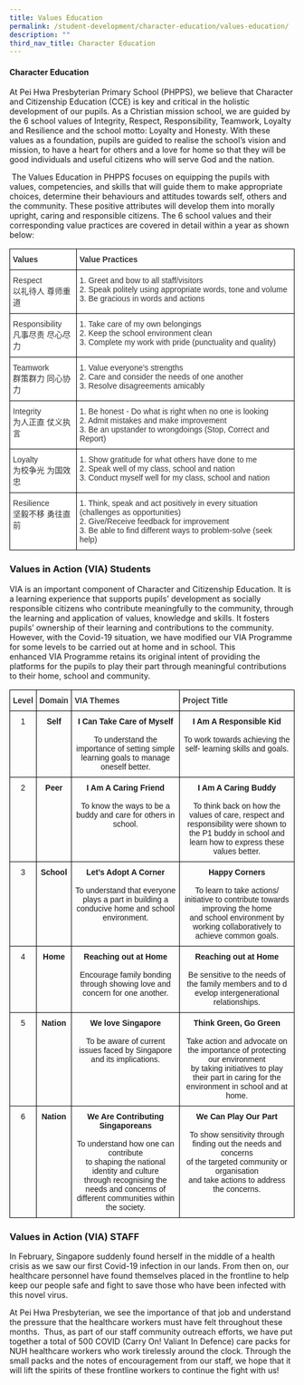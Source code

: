 ```yaml
---
title: Values Education
permalink: /student-development/character-education/values-education/
description: ""
third_nav_title: Character Education
---
```

#### Character Education

At Pei Hwa Presbyterian Primary School (PHPPS), we believe that Character and Citizenship Education (CCE) is key and critical in the holistic development of our pupils. As a Christian mission school, we are guided by the 6 school values of Integrity, Respect, Responsibility, Teamwork, Loyalty and Resilience and the school motto: Loyalty and Honesty. With these values as a foundation, pupils are guided to realise the school’s vision and mission, to have a heart for others and a love for home so that they will be good individuals and useful citizens who will serve God and the nation.

 The Values Education in PHPPS focuses on equipping the pupils with values, competencies, and skills that will guide them to make appropriate choices, determine their behaviours and attitudes towards self, others and the community. These positive attributes will develop them into morally upright, caring and responsible citizens. The 6 school values and their corresponding value practices are covered in detail within a year as shown below:
 
 <style type="text/css">
.tg  {border-collapse:collapse;border-spacing:0;}
.tg td{border-color:black;border-style:solid;border-width:1px;font-family:Arial, sans-serif;font-size:14px;
  overflow:hidden;padding:10px 5px;word-break:normal;}
.tg th{border-color:black;border-style:solid;border-width:1px;font-family:Arial, sans-serif;font-size:14px;
  font-weight:normal;overflow:hidden;padding:10px 5px;word-break:normal;}
.tg .tg-citn{background-color:#FFF;color:#333;text-align:left;vertical-align:top}
.tg .tg-rdtm{background-color:#FFF;color:#333;font-weight:bold;text-align:left;vertical-align:top}
</style>
<table class="tg">
<thead>
  <tr>
    <th class="tg-rdtm">Values</th>
    <th class="tg-rdtm">Value Practices</th>
  </tr>
</thead>
<tbody>
  <tr>
    <td class="tg-citn">Respect<br>以礼待人    尊师重道</td>
    <td class="tg-citn">1.      Greet and bow to all staff/visitors<br>2.      Speak politely using appropriate words, tone and volume<br>3.      Be gracious in words and actions</td>
  </tr>
  <tr>
    <td class="tg-citn">Responsibility<br>凡事尽责    尽心尽力</td>
    <td class="tg-citn">1.      Take care of my own belongings<br>2.      Keep the school environment clean<br>3.      Complete my work with pride (punctuality and quality)</td>
  </tr>
  <tr>
    <td class="tg-citn">Teamwork<br>群策群力    同心协力</td>
    <td class="tg-citn">1.      Value everyone’s strengths<br>2.      Care and consider the needs of one another<br>3.      Resolve disagreements amicably</td>
  </tr>
  <tr>
    <td class="tg-citn">Integrity<br>为人正直    仗义执言</td>
    <td class="tg-citn">1.      Be honest - Do what is right when no one is looking<br>2.      Admit mistakes and make improvement<br>3.      Be an upstander to wrongdoings (Stop, Correct and Report)</td>
  </tr>
  <tr>
    <td class="tg-citn">Loyalty<br>为校争光    为国效忠</td>
    <td class="tg-citn">1.      Show gratitude for what others have done to me<br>2.      Speak well of my class, school and nation<br>3.      Conduct myself well for my class, school and nation</td>
  </tr>
  <tr>
    <td class="tg-citn">Resilience<br>坚毅不移    勇往直前</td>
    <td class="tg-citn">1.      Think, speak and act positively in every situation (challenges as opportunities)<br>2.      Give/Receive feedback for improvement<br>3.      Be able to find different ways to problem-solve (seek help)</td>
  </tr>
</tbody>
</table>

### Values in Action (VIA) Students  

VIA is an important component of Character and Citizenship Education. It is a learning experience that supports pupils’ development as socially responsible citizens who contribute meaningfully to the community, through the learning and application of values, knowledge and skills. It fosters pupils’ ownership of their learning and contributions to the community. However, with the Covid-19 situation, we have modified our VIA Programme for some levels to be carried out at home and in school. This enhanced VIA Programme retains its original intent of providing the platforms for the pupils to play their part through meaningful contributions to their home, school and community.

<style type="text/css">
.tg  {border-collapse:collapse;border-spacing:0;}
.tg td{border-color:black;border-style:solid;border-width:1px;font-family:Arial, sans-serif;font-size:14px;
  overflow:hidden;padding:10px 5px;word-break:normal;}
.tg th{border-color:black;border-style:solid;border-width:1px;font-family:Arial, sans-serif;font-size:14px;
  font-weight:normal;overflow:hidden;padding:10px 5px;word-break:normal;}
.tg .tg-baqh{text-align:center;vertical-align:top}
.tg .tg-rdtm{background-color:#FFF;color:#333;font-weight:bold;text-align:left;vertical-align:top}
.tg .tg-amwm{font-weight:bold;text-align:center;vertical-align:top}
</style>
<table class="tg">
<thead>
  <tr>
    <th class="tg-rdtm">Level</th>
    <th class="tg-rdtm">Domain</th>
    <th class="tg-rdtm">VIA Themes</th>
    <th class="tg-rdtm">Project Title</th>
  </tr>
</thead>
<tbody>
  <tr>
    <td class="tg-baqh">1</td>
    <td class="tg-baqh"><span style="font-weight:bold">Self</span></td>
    <td class="tg-baqh"><span style="font-weight:bold">I Can Take Care of Myself</span><br><br><span style="font-weight:400;font-style:normal">To understand the importance of setting simple learning goals to manage oneself better.</span></td>
    <td class="tg-baqh"><span style="font-weight:bold">I Am A Responsible Kid</span><br><br><span style="font-weight:400;font-style:normal">To work towards achieving the self- learning skills and goals.</span></td>
  </tr>
  <tr>
    <td class="tg-baqh">2</td>
    <td class="tg-baqh"><span style="font-weight:bold">Peer</span></td>
    <td class="tg-baqh"><span style="font-weight:bold">I Am A Caring Friend</span><br><br><span style="font-weight:400;font-style:normal">To know the ways to be a buddy and care for others in school.</span></td>
    <td class="tg-baqh"><span style="font-weight:bold">I Am A Caring Buddy</span><br><br><span style="font-weight:400;font-style:normal">To think back on how the values of care, respect and </span><br><span style="font-weight:400;font-style:normal">responsibility were shown to the P1 buddy in school and learn how to express these values better.</span></td>
  </tr>
  <tr>
    <td class="tg-baqh">3</td>
    <td class="tg-baqh"><span style="font-weight:bold">School</span></td>
    <td class="tg-baqh"><span style="font-weight:bold">Let’s Adopt A Corner</span><br><br><span style="font-weight:400;font-style:normal">To understand that everyone plays a part in building a conducive home and school environment.</span></td>
    <td class="tg-baqh"><span style="font-weight:bold">Happy Corners</span><br><br><span style="font-weight:400;font-style:normal">To learn to take actions/ initiative to contribute towards improving the home </span><br><span style="font-weight:400;font-style:normal">and school environment by working collaboratively to achieve common goals.</span></td>
  </tr>
  <tr>
    <td class="tg-baqh">4</td>
    <td class="tg-baqh"><span style="font-weight:bold">Home</span></td>
    <td class="tg-baqh"><span style="font-weight:bold">Reaching out at Home</span><br><br>Encourage family bonding through showing love and concern for one another.</td>
    <td class="tg-baqh"><span style="font-weight:bold">Reaching out at Home</span><br><br><span style="font-weight:400;font-style:normal">Be sensitive to the needs of the family members and to d</span><br><span style="font-weight:400;font-style:normal">evelop intergenerational relationships.</span></td>
  </tr>
  <tr>
    <td class="tg-baqh">5</td>
    <td class="tg-baqh"><span style="font-weight:bold">Nation</span></td>
    <td class="tg-baqh"><span style="font-weight:bold">We love Singapore</span><br><br><span style="font-weight:400;font-style:normal">To be aware of current issues faced by Singapore and its implications.</span></td>
    <td class="tg-baqh"><span style="font-weight:bold">Think Green, Go Green</span><br><br><span style="font-weight:400;font-style:normal">T</span>ake action and advocate on the importance of protecting our environment <br><span style="font-weight:400;font-style:normal">by taking initiatives to play their part in caring for the environment in school and at home.</span></td>
  </tr>
  <tr>
    <td class="tg-baqh">6</td>
    <td class="tg-amwm"><span style="font-weight:bold">Nation</span></td>
    <td class="tg-baqh"><span style="font-weight:bold">We Are Contributing Singaporeans</span><br><br><span style="font-weight:400;font-style:normal">To understand how one can contribute </span><br><span style="font-weight:400;font-style:normal">to shaping the national identity and culture </span><br><span style="font-weight:400;font-style:normal">through recognising the needs and concerns of different communities within the society.</span></td>
    <td class="tg-baqh"><span style="font-weight:bold">We Can Play Our Part</span><br><br>To show sensitivity through finding out the needs and concerns <br>of the targeted community or organisation <br>and take actions to address the concerns.</td>
  </tr>
</tbody>
</table>

### Values in Action (VIA) STAFF

In February, Singapore suddenly found herself in the middle of a health crisis as we saw our first Covid-19 infection in our lands. From then on, our healthcare personnel have found themselves placed in the frontline to help keep our people safe and fight to save those who have been infected with this novel virus. 

At Pei Hwa Presbyterian, we see the importance of that job and understand the pressure that the healthcare workers must have felt throughout these months.  Thus, as part of our staff community outreach efforts, we have put together a total of 500 COVID (Carry On! Valiant In Defence) care packs for NUH healthcare workers who work tirelessly around the clock. Through the small packs and the notes of encouragement from our staff, we hope that it will lift the spirits of these frontline workers to continue the fight with us!